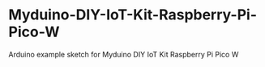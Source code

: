 # Myduino-DIY-IoT-Kit-Raspberry-Pi-Pico-W
Arduino example sketch for Myduino DIY IoT Kit Raspberry Pi Pico W
